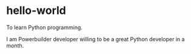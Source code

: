 # hello-world
To learn Python programming.

I am Powerbuilder developer willing to be a great Python developer in a month.
